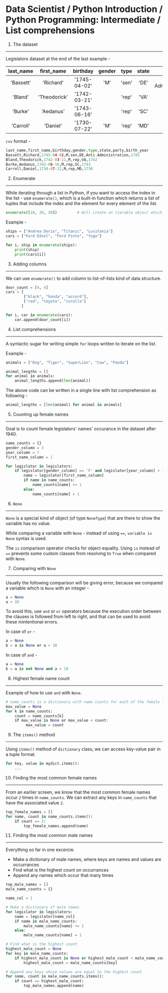 Data Scientist / Python Introduction / Python Programming: Intermediate / List comprehensions
=============================================================================================

1. The dataset
--------------

Legislators dataset at the end of the last example -

last\_name | first\_name | birthday | gender | type | state | party | birth\_year
:---:|:---:|:---:|:---:|:---:|:---:|:---:|:---:
'Bassett' | 'Richard' | '1745-04-02' | 'M' | 'sen' | 'DE' | 'Anti-Administration' | 1745
'Bland' | 'Theodorick' | '1742-03-21' | | 'rep' | 'VA' | | 1742
'Burke' | 'Aedanus' | '1743-06-16' | | 'rep' | 'SC' | | 1743
'Carroll' | 'Daniel' | '1730-07-22' | 'M' | 'rep' | 'MD' | | 1730

`csv` format -

```python
last_name,first_name,birthday,gender,type,state,party,birth_year
Bassett,Richard,1745-04-02,M,sen,DE,Anti-Administration,1745
Bland,Theodorick,1742-03-21,M,rep,VA,1742
Burke,Aedanus,1743-06-16,M,rep,SC,1743
Carroll,Daniel,1730-07-22,M,rep,MD,1730
```

2. Enumerate
------------

While iterating through a list in Python, if you want to access the index in the list - use `enumerate()`, which is a built-in
function which returns a list of tuples that include the index and the element for every element of the list.

```python
enumerate([10, 20, 30])         # Will create an iterable object which after iterating over it will give - (0, 10), (1, 20) and (2, 30)
```

Example -

```python
ships = ["Andrea Doria", "Titanic", "Lusitania"]
cars = ["Ford Edsel", "Ford Pinto", "Yugo"]

for i, ship in enumerate(ships):
    print(ship)
    print(cars[i])
```

3. Adding columns
-----------------

We can use `enumerate()` to add column to list-of-lists kind of data structure.

```python
door_count = [4, 4]
cars = [
        ["black", "honda", "accord"],
        ["red", "toyota", "corolla"]
       ]

for i, car in enumerate(cars):
    car.append(door_count[i])
```

4. List comprehensions
----------------------

A syntactic sugar for writing simple `for` loops written to iterate on the list.

Example - 

```python
animals = ["Dog", "Tiger", "SuperLion", "Cow", "Panda"]

animal_lengths = []
for animal in animals:
    animal_lengths.append(len(animal))
```

The above code can be written in a single line with list comprehension as following -

```python
animal_lengths = [len(animal) for animal in animals]
```

5. Counting up female names
---------------------------

Goal is to count female legislators' names' occurance in the dataset after 1940.

```python
name_counts = {}
gender_column = 3
year_column = 7
first_name_column = 1

for legislator in legislators:
    if legislator[gender_column] == 'F' and legislator[year_column] > 1940:
        name = legislator[first_name_column]
        if name in name_counts:
            name_counts[name] += 1
        else:
            name_counts[name] = 1
```

6. `None`
---------

`None` is a special kind of object (of type `NoneType`) that are there to show the variable has no value.

While comparing a variable with `None` - instead of using `==`, `variable is None` syntax is used.

The `is` comparison operator checks for object equality. Using `is` instead of `==` prevents some custom classes
from resolving to `True` when compared with `None`.

7. Comparing with `None`
------------------------

Usually the following comparison will be giving error, because we compared a variable which is `None` with an integer - 

```python
a = None
a > 10
```

To avoid this, use `and` or `or` operators because the execution order between the clauses is followed from left to right,
and that can be used to avoid these inintentional errors.

In case of `or` -

```python
a = None
b = a is None or a > 10
``` 

In case of `and` -

```python
a = None
b = a is not None and a > 10
```

8. Highest female name count
----------------------------

Example of how to use `and` with `None`.

```python
# name_counts is a dictionary with name counts for each of the female legislator
max_value = None
for k in name_counts:
    count = name_counts[k]
    if max_value is None or max_value < count:
         max_value = count
```

9. The `items()` method
-----------------------

Using `items()` method of `dictionary` class, we can access key-value pair in a tuple format.

```python
for key, value in mydict.items():
    ...
```

10. Finding the most common female names
----------------------------------------

From an earlier screen, we know that the most common female names occur `2` times in `name_counts`.
We can extract any keys in `name_counts` that have the associated value `2`.

```python
top_female_names = []
for name, count in name_counts.items():
    if count == 2:
        top_female_names.append(name)
```

11. Finding the most common male names
--------------------------------------

Everything so far in one excercie.

- Make a dictionary of male names, where keys are names and values are occurrances
- Find what is the highest count on occurrances
- Append any names which occur that many times

```python
top_male_names = []
male_name_counts = {}

name_col = 1

# Make a dictionary of male names
for legislator in legislators:
    name = legislator[name_col]
    if name in male_name_counts:
        male_name_counts[name] += 1
    else:
        male_name_counts[name] = 1

# Find what is the highest count
highest_male_count = None
for key in male_name_counts:
    if highest_male_count is None or highest_male_count < male_name_counts[key]:
        highest_male_count = male_name_counts[key]

# Append any keys whose values are equal to the highest count
for name, count in male_name_counts.items():
    if count == highest_male_count:
        top_male_names.append(name)
```
